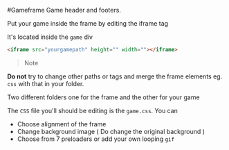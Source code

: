 #Gameframe
Game header and footers.

Put your game inside the frame by editing the iframe tag

It's located inside the `game` div

```html
<iframe src="yourgamepath" height="" width=""></iframe>
```

> Note

**Do not** try to change other paths or tags and merge the frame elements eg. `css` with that in your folder.

Two different folders one for the frame and the other for your game

The `CSS` file you'll should be editing is the `game.css`. You can

* Choose alignment of the frame
* Change background image ( Do change the original background )
* Choose from 7 preloaders or add your own looping `gif`